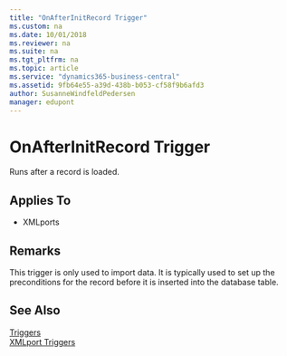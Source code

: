 ```yaml
---
title: "OnAfterInitRecord Trigger"
ms.custom: na
ms.date: 10/01/2018
ms.reviewer: na
ms.suite: na
ms.tgt_pltfrm: na
ms.topic: article
ms.service: "dynamics365-business-central"
ms.assetid: 9fb64e55-a39d-438b-b053-cf58f9b6afd3
author: SusanneWindfeldPedersen
manager: edupont
---
```



# OnAfterInitRecord Trigger
Runs after a record is loaded.  
  
## Applies To  
- XMLports  
  
## Remarks  
 This trigger is only used to import data. It is typically used to set up the preconditions for the record before it is inserted into the database table.  
  
## See Also  
 [Triggers](devenv-triggers.md)  
 [XMLport Triggers](devenv-xmlport-triggers.md)  
